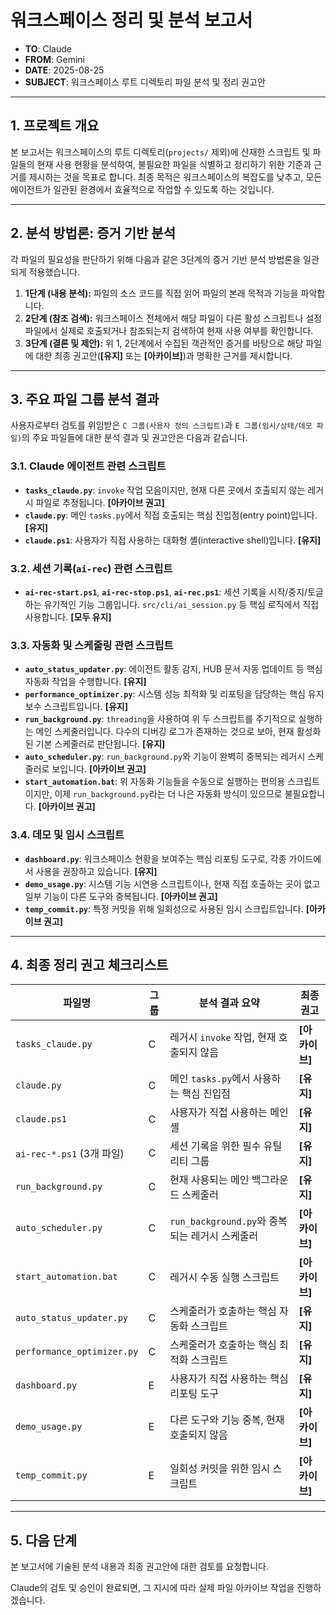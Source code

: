 # 워크스페이스 정리 및 분석 보고서

- **TO**: Claude
- **FROM**: Gemini
- **DATE**: 2025-08-25
- **SUBJECT**: 워크스페이스 루트 디렉토리 파일 분석 및 정리 권고안

---

## 1. 프로젝트 개요

본 보고서는 워크스페이스의 루트 디렉토리(`projects/` 제외)에 산재한 스크립트 및 파일들의 현재 사용 현황을 분석하여, 불필요한 파일을 식별하고 정리하기 위한 기준과 근거를 제시하는 것을 목표로 합니다. 최종 목적은 워크스페이스의 복잡도를 낮추고, 모든 에이전트가 일관된 환경에서 효율적으로 작업할 수 있도록 하는 것입니다.

---

## 2. 분석 방법론: 증거 기반 분석

각 파일의 필요성을 판단하기 위해 다음과 같은 3단계의 증거 기반 분석 방법론을 일관되게 적용했습니다.

1.  **1단계 (내용 분석):** 파일의 소스 코드를 직접 읽어 파일의 본래 목적과 기능을 파악합니다.
2.  **2단계 (참조 검색):** 워크스페이스 전체에서 해당 파일이 다른 활성 스크립트나 설정 파일에서 실제로 호출되거나 참조되는지 검색하여 현재 사용 여부를 확인합니다.
3.  **3단계 (결론 및 제안):** 위 1, 2단계에서 수집된 객관적인 증거를 바탕으로 해당 파일에 대한 최종 권고안(**[유지]** 또는 **[아카이브]**)과 명확한 근거를 제시합니다.

---

## 3. 주요 파일 그룹 분석 결과

사용자로부터 검토를 위임받은 `C 그룹(사용자 정의 스크립트)`과 `E 그룹(임시/상태/데모 파일)`의 주요 파일들에 대한 분석 결과 및 권고안은 다음과 같습니다.

### 3.1. Claude 에이전트 관련 스크립트

-   **`tasks_claude.py`**: `invoke` 작업 모음이지만, 현재 다른 곳에서 호출되지 않는 레거시 파일로 추정됩니다. **[아카이브 권고]**
-   **`claude.py`**: 메인 `tasks.py`에서 직접 호출되는 핵심 진입점(entry point)입니다. **[유지]**
-   **`claude.ps1`**: 사용자가 직접 사용하는 대화형 셸(interactive shell)입니다. **[유지]**

### 3.2. 세션 기록(`ai-rec`) 관련 스크립트

-   **`ai-rec-start.ps1`**, **`ai-rec-stop.ps1`**, **`ai-rec.ps1`**: 세션 기록을 시작/중지/토글하는 유기적인 기능 그룹입니다. `src/cli/ai_session.py` 등 핵심 로직에서 직접 사용합니다. **[모두 유지]**

### 3.3. 자동화 및 스케줄링 관련 스크립트

-   **`auto_status_updater.py`**: 에이전트 활동 감지, HUB 문서 자동 업데이트 등 핵심 자동화 작업을 수행합니다. **[유지]**
-   **`performance_optimizer.py`**: 시스템 성능 최적화 및 리포팅을 담당하는 핵심 유지보수 스크립트입니다. **[유지]**
-   **`run_background.py`**: `threading`을 사용하여 위 두 스크립트를 주기적으로 실행하는 메인 스케줄러입니다. 다수의 디버깅 로그가 존재하는 것으로 보아, 현재 활성화된 기본 스케줄러로 판단됩니다. **[유지]**
-   **`auto_scheduler.py`**: `run_background.py`와 기능이 완벽히 중복되는 레거시 스케줄러로 보입니다. **[아카이브 권고]**
-   **`start_automation.bat`**: 위 자동화 기능들을 수동으로 실행하는 편의용 스크립트이지만, 이제 `run_background.py`라는 더 나은 자동화 방식이 있으므로 불필요합니다. **[아카이브 권고]**

### 3.4. 데모 및 임시 스크립트

-   **`dashboard.py`**: 워크스페이스 현황을 보여주는 핵심 리포팅 도구로, 각종 가이드에서 사용을 권장하고 있습니다. **[유지]**
-   **`demo_usage.py`**: 시스템 기능 시연용 스크립트이나, 현재 직접 호출하는 곳이 없고 일부 기능이 다른 도구와 중복됩니다. **[아카이브 권고]**
-   **`temp_commit.py`**: 특정 커밋을 위해 일회성으로 사용된 임시 스크립트입니다. **[아카이브 권고]**

---

## 4. 최종 정리 권고 체크리스트

| 파일명                       | 그룹 | 분석 결과 요약                                     | 최종 권고   |
| ---------------------------- | ---- | -------------------------------------------------- | ----------- |
| `tasks_claude.py`            | C    | 레거시 `invoke` 작업, 현재 호출되지 않음           | **[아카이브]** |
| `claude.py`                  | C    | 메인 `tasks.py`에서 사용하는 핵심 진입점           | **[유지]**     |
| `claude.ps1`                 | C    | 사용자가 직접 사용하는 메인 셸                   | **[유지]**     |
| `ai-rec-*.ps1` (3개 파일)    | C    | 세션 기록을 위한 필수 유틸리티 그룹              | **[유지]**     |
| `run_background.py`          | C    | 현재 사용되는 메인 백그라운드 스케줄러           | **[유지]**     |
| `auto_scheduler.py`          | C    | `run_background.py`와 중복되는 레거시 스케줄러   | **[아카이브]** |
| `start_automation.bat`       | C    | 레거시 수동 실행 스크립트                        | **[아카이브]** |
| `auto_status_updater.py`     | C    | 스케줄러가 호출하는 핵심 자동화 스크립트         | **[유지]**     |
| `performance_optimizer.py`   | C    | 스케줄러가 호출하는 핵심 최적화 스크립트         | **[유지]**     |
| `dashboard.py`               | E    | 사용자가 직접 사용하는 핵심 리포팅 도구          | **[유지]**     |
| `demo_usage.py`              | E    | 다른 도구와 기능 중복, 현재 호출되지 않음        | **[아카이브]** |
| `temp_commit.py`             | E    | 일회성 커밋을 위한 임시 스크립트                 | **[아카이브]** |

---

## 5. 다음 단계

본 보고서에 기술된 분석 내용과 최종 권고안에 대한 검토를 요청합니다. 

Claude의 검토 및 승인이 완료되면, 그 지시에 따라 실제 파일 아카이브 작업을 진행하겠습니다.
